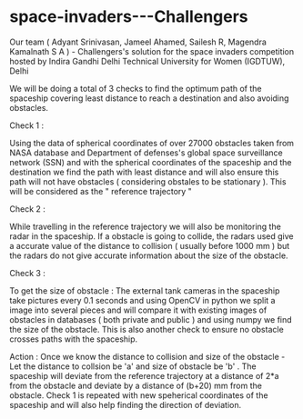 # space-invaders---Challengers
Our team ( Adyant Srinivasan, Jameel Ahamed, Sailesh R, Magendra Kamalnath S A ) - Challengers's solution for the space invaders competition hosted by Indira Gandhi Delhi Technical University for Women (IGDTUW), Delhi

We will be doing a total of 3 checks to find the optimum path of the spaceship covering least distance to reach a destination and also avoiding obstacles.

Check 1 : 

Using the data of spherical coordinates of over 27000 obstacles taken from NASA database and Department of defenses's global space surveillance network (SSN) and with the spherical coordinates of the spaceship and the destination we find the path with least distance and will also ensure this path will not have obstacles ( considering obstales to be stationary ). This will be considered as the " reference trajectory "

Check 2 :

While travelling in the reference trajectory we will also be monitoring the radar in the spaceship. If a obstacle is going to collide, the radars used give a accurate value of the distance to collision ( usually before 1000 mm ) but the radars do not give accurate information about the size of the obstacle.

Check 3 :

To get the size of obstacle : The external tank cameras in the spaceship take pictures every 0.1 seconds and using OpenCV in python we split a image into several pieces and will compare it with existing images of obstacles in databases ( both private and public ) and using numpy we find the size of the obstacle. This is also another check to ensure no obstacle crosses paths with the spaceship.

Action : Once we know the distance to collision and size of the obstacle - Let the distance to collsion be 'a' and size of obstacle be 'b' . The spaceship will deviate from the reference trajectory at a distance of 2*a from the obstacle and deviate by a distance of (b+20) mm from the obstacle. Check 1 is repeated with new speherical coordinates of the spaceship and will also help finding the direction of deviation.


